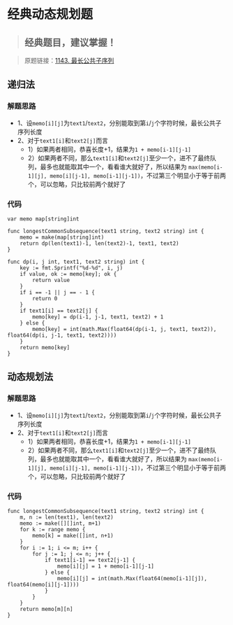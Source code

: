 # 经典动态规划题
> ## 经典题目，建议掌握！

> 原题链接：[1143. 最长公共子序列](https://leetcode-cn.com/problems/longest-common-subsequence/)

## 递归法
### 解题思路
* 1、设``memo[i][j]``为``text1``/``text2``，分别能取到第``i``/``j``个字符时候，最长公共子序列长度
* 2、对于``text1[i]``和``text2[j]``而言
    * 1）如果两者相同，恭喜长度+1，结果为``1 + memo[i-1][j-1]``
    * 2）如果两者不同，那么``text1[i]``和``text2[j]``至少一个，进不了最终队列，最多也就能取其中一个，看看谁大就好了，所以结果为
    ``max(memo[i-1][j], memo[i][j-1], memo[i-1][j-1])``，不过第三个明显小于等于前两个，可以忽略，只比较前两个就好了
### 代码
```golang
var memo map[string]int

func longestCommonSubsequence(text1 string, text2 string) int {
	memo = make(map[string]int)
	return dp(len(text1)-1, len(text2)-1, text1, text2)
}

func dp(i, j int, text1, text2 string) int {
	key := fmt.Sprintf("%d-%d", i, j)
	if value, ok := memo[key]; ok {
		return value
	}
	if i == -1 || j == - 1 {
		return 0
	}
	if text1[i] == text2[j] {
		memo[key] = dp(i-1, j-1, text1, text2) + 1
	} else {
		memo[key] = int(math.Max(float64(dp(i-1, j, text1, text2)), float64(dp(i, j-1, text1, text2))))
	}
	return memo[key]
}
```

## 动态规划法
### 解题思路
* 1、设``memo[i][j]``为``text1``/``text2``，分别能取到第``i``/``j``个字符时候，最长公共子序列长度
* 2、对于``text1[i]``和``text2[j]``而言
    * 1）如果两者相同，恭喜长度+1，结果为``1 + memo[i-1][j-1]``
    * 2）如果两者不同，那么``text1[i]``和``text2[j]``至少一个，进不了最终队列，最多也就能取其中一个，看看谁大就好了，所以结果为
    ``max(memo[i-1][j], memo[i][j-1], memo[i-1][j-1])``，不过第三个明显小于等于前两个，可以忽略，只比较前两个就好了
### 代码
```golang
func longestCommonSubsequence(text1 string, text2 string) int {
	m, n := len(text1), len(text2)
	memo := make([][]int, m+1)
	for k := range memo {
		memo[k] = make([]int, n+1)
	}
	for i := 1; i <= m; i++ {
		for j := 1; j <= n; j++ {
			if text1[i-1] == text2[j-1] {
				memo[i][j] = 1 + memo[i-1][j-1]
			} else {
				memo[i][j] = int(math.Max(float64(memo[i-1][j]), float64(memo[i][j-1])))
			}
		}
	}
	return memo[m][n]
}
```